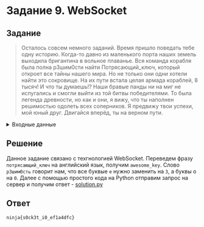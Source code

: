 # Задание 9. WebSocket

## Задание

> Осталось совсем немного заданий. Время пришло поведать тебе одну историю. Когда-то давно из маленького порта наших земель выходила бригантина в вольное плаванье. Вся команда корабля была полна р3шим0сти найти Потрясающий_ключ, который откроет все тайны нашего мира. Но не только они одни хотели найти это сокровище. На их пути встала целая армада кораблей, 8 тысяч! И что ты думаешь!? Наши бравые панды ни на миг не испугались и смогли выйти из той битвы победителями. То была легенда древности, но как и они, я вижу, что ты наполнен решимостью одолеть всех соперников. Я предвижу твои успехи, мой юный друг. Двигайся вперёд, ты на верном пути.

<details>
    <summary>Входные данные</summary>
    DragonProd: Где ключ?\n0niel: Ключ? Какой ключ?\nDragonProd: @s!d8 socket.mirea.ninja\n0niel: Гд3-то зд3сь...
</details>

## Решение

Данное задание связано с техгнологией WebSocket. Переведем фразу `потрясающий_ключ` на английский язык, получим `awesome_key`. Слово `р3шим0сть` говорит нам, что все буквые `е` нужно заменить на `3`, а буквы о на `0`. Далее с помощью простого кода на Python отправим запрос на сервер и получим ответ - [solution.py](solution.py)

## Ответ

`ninja{s0ck3t_i0_ef1a4dfc}`
